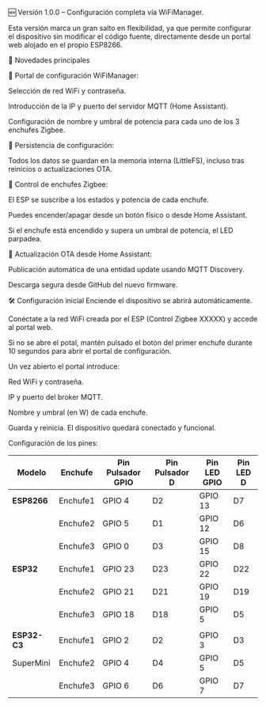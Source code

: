 🆕 Versión 1.0.0 – Configuración completa vía WiFiManager.

Esta versión marca un gran salto en flexibilidad, ya que permite configurar el dispositivo sin modificar el código fuente, directamente desde un portal web alojado en el propio ESP8266.

🚀 Novedades principales

🔧 Portal de configuración WiFiManager:

Selección de red WiFi y contraseña.

Introducción de la IP y puerto del servidor MQTT (Home Assistant).

Configuración de nombre y umbral de potencia para cada uno de los 3 enchufes Zigbee.

💾 Persistencia de configuración:

Todos los datos se guardan en la memoria interna (LittleFS), incluso tras reinicios o actualizaciones OTA.

🔌 Control de enchufes Zigbee:

El ESP se suscribe a los estados y potencia de cada enchufe.

Puedes encender/apagar desde un botón físico o desde Home Assistant.

Si el enchufe está encendido y supera un umbral de potencia, el LED parpadea.

📡 Actualización OTA desde Home Assistant:

Publicación automática de una entidad update usando MQTT Discovery.

Descarga segura desde GitHub del nuevo firmware.

🛠 Configuración inicial
Enciende el dispositivo se abrirá automáticamente.

Conéctate a la red WiFi creada por el ESP (Control Zigbee XXXXX) y accede al portal web.

Si no se abre el potal, mantén pulsado el botón del primer enchufe durante 10 segundos para abrir el portal de configuración.

Un vez abierto el portal introduce:

Red WiFi y contraseña.

IP y puerto del broker MQTT.

Nombre y umbral (en W) de cada enchufe.

Guarda y reinicia. El dispositivo quedará conectado y funcional.

Configuración de los pines:

| Modelo       | Enchufe  | Pin Pulsador GPIO | Pin Pulsador D | Pin LED GPIO | Pin LED D |
| ------------ | -------- | ----------------- | -------------- | ------------ | --------- |
| **ESP8266**  | Enchufe1 | GPIO 4            | D2             | GPIO 13      | D7        |
|              | Enchufe2 | GPIO 5            | D1             | GPIO 12      | D6        |
|              | Enchufe3 | GPIO 0            | D3             | GPIO 15      | D8        |
| **ESP32**    | Enchufe1 | GPIO 23           | D23            | GPIO 22      | D22       |
|              | Enchufe2 | GPIO 21           | D21            | GPIO 19      | D19       |
|              | Enchufe3 | GPIO 18           | D18            | GPIO 5       | D5        |
|              |          |                   |                |              |           | 
| **ESP32-C3** | Enchufe1 | GPIO 2            | D2             | GPIO 3       | D3        |
| SuperMini    | Enchufe2 | GPIO 4            | D4             | GPIO 5       | D5        |
|              | Enchufe3 | GPIO 6            | D6             | GPIO 7       | D7        |

